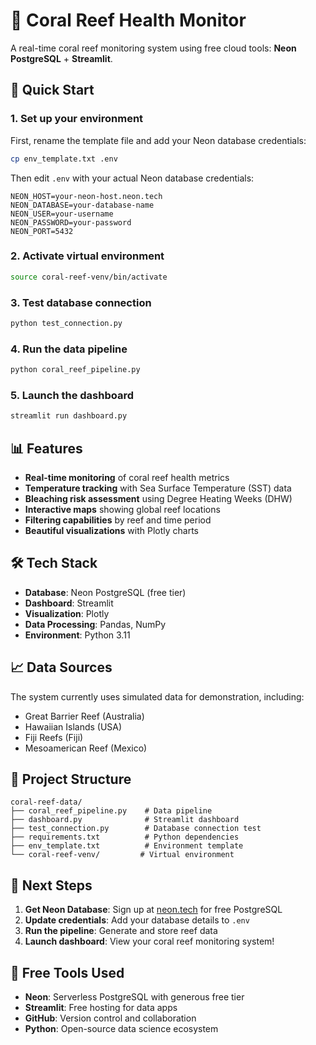 # 🌊 Coral Reef Health Monitor

A real-time coral reef monitoring system using free cloud tools: **Neon PostgreSQL** + **Streamlit**.

## 🚀 Quick Start

### 1. Set up your environment

First, rename the template file and add your Neon database credentials:

```bash
cp env_template.txt .env
```

Then edit `.env` with your actual Neon database credentials:

```env
NEON_HOST=your-neon-host.neon.tech
NEON_DATABASE=your-database-name
NEON_USER=your-username
NEON_PASSWORD=your-password
NEON_PORT=5432
```

### 2. Activate virtual environment

```bash
source coral-reef-venv/bin/activate
```

### 3. Test database connection

```bash
python test_connection.py
```

### 4. Run the data pipeline

```bash
python coral_reef_pipeline.py
```

### 5. Launch the dashboard

```bash
streamlit run dashboard.py
```

## 📊 Features

- **Real-time monitoring** of coral reef health metrics
- **Temperature tracking** with Sea Surface Temperature (SST) data
- **Bleaching risk assessment** using Degree Heating Weeks (DHW)
- **Interactive maps** showing global reef locations
- **Filtering capabilities** by reef and time period
- **Beautiful visualizations** with Plotly charts

## 🛠️ Tech Stack

- **Database**: Neon PostgreSQL (free tier)
- **Dashboard**: Streamlit
- **Visualization**: Plotly
- **Data Processing**: Pandas, NumPy
- **Environment**: Python 3.11

## 📈 Data Sources

The system currently uses simulated data for demonstration, including:
- Great Barrier Reef (Australia)
- Hawaiian Islands (USA)
- Fiji Reefs (Fiji)
- Mesoamerican Reef (Mexico)

## 🔧 Project Structure

```
coral-reef-data/
├── coral_reef_pipeline.py    # Data pipeline
├── dashboard.py              # Streamlit dashboard
├── test_connection.py        # Database connection test
├── requirements.txt          # Python dependencies
├── env_template.txt          # Environment template
└── coral-reef-venv/         # Virtual environment
```

## 🎯 Next Steps

1. **Get Neon Database**: Sign up at [neon.tech](https://neon.tech) for free PostgreSQL
2. **Update credentials**: Add your database details to `.env`
3. **Run the pipeline**: Generate and store reef data
4. **Launch dashboard**: View your coral reef monitoring system!

## 🌟 Free Tools Used

- **Neon**: Serverless PostgreSQL with generous free tier
- **Streamlit**: Free hosting for data apps
- **GitHub**: Version control and collaboration
- **Python**: Open-source data science ecosystem 
